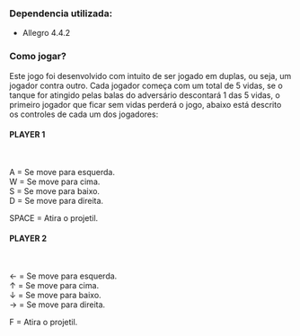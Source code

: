 <h3><b>Dependencia utilizada:</b></h3>

- Allegro 4.4.2

<h3><b>Como jogar?</b></h3>

Este jogo foi desenvolvido com intuito de ser jogado em duplas, ou seja, um jogador contra outro. Cada jogador começa com um total de 5 vidas, 
se o tanque for atingido pelas balas do adversário descontará 1 das 5 vidas, o primeiro jogador que ficar sem vidas perderá o jogo, abaixo está 
descrito os controles de cada um dos jogadores:

<h4><b>PLAYER 1</b></h4><br>

A = Se move para esquerda.<br>
W = Se move para cima.<br>
S = Se move para baixo.<br>
D = Se move para direita.<br>

SPACE = Atira o projetil.


<h4><b>PLAYER 2</b></h4><br>

← = Se move para esquerda.<br>
↑ = Se move para cima.<br>
↓ = Se move para baixo.<br>
→ = Se move para direita.<br>

F = Atira o projetil.
